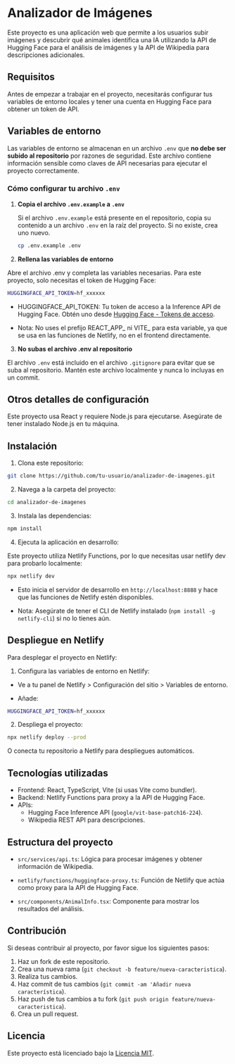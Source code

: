 # Analizador de Imágenes

Este proyecto es una aplicación web que permite a los usuarios subir imágenes y descubrir qué animales identifica una IA utilizando la API de Hugging Face para el análisis de imágenes y la API de Wikipedia para descripciones adicionales.

## Requisitos

Antes de empezar a trabajar en el proyecto, necesitarás configurar tus variables de entorno locales y tener una cuenta en Hugging Face para obtener un token de API.

## Variables de entorno

Las variables de entorno se almacenan en un archivo `.env` que **no debe ser subido al repositorio** por razones de seguridad. Este archivo contiene información sensible como claves de API necesarias para ejecutar el proyecto correctamente.

### Cómo configurar tu archivo `.env`

1. **Copia el archivo `.env.example` a `.env`**

   Si el archivo `.env.example` está presente en el repositorio, copia su contenido a un archivo `.env` en la raíz del proyecto. Si no existe, crea uno nuevo.

   ```bash
   cp .env.example .env
   ```

2. **Rellena las variables de entorno**

Abre el archivo .env y completa las variables necesarias. Para este proyecto, solo necesitas el token de Hugging Face:

```bash
HUGGINGFACE_API_TOKEN=hf_xxxxxx
```

  + HUGGINGFACE_API_TOKEN: Tu token de acceso a la Inference API de Hugging Face. Obtén uno desde [Hugging Face - Tokens de acceso](https://huggingface.co/settings/tokens).

  + Nota: No uses el prefijo REACT_APP_ ni VITE_ para esta variable, ya que se usa en las funciones de Netlify, no en el frontend directamente.


3. **No subas el archivo .env al repositorio**

El archivo `.env` está incluido en el archivo `.gitignore` para evitar que se suba al repositorio. Mantén este archivo localmente y nunca lo incluyas en un commit.

## Otros detalles de configuración

Este proyecto usa React y requiere Node.js para ejecutarse. Asegúrate de tener instalado Node.js en tu máquina.

## Instalación

1. Clona este repositorio:

```bash
git clone https://github.com/tu-usuario/analizador-de-imagenes.git
```

2. Navega a la carpeta del proyecto:

```bash
cd analizador-de-imagenes
```

3. Instala las dependencias:

```bash
npm install
```

4. Ejecuta la aplicación en desarrollo:

  Este proyecto utiliza Netlify Functions, por lo que necesitas usar netlify dev para probarlo localmente:

  ```bash
  npx netlify dev
  ```

  + Esto inicia el servidor de desarrollo en `http://localhost:8888` y hace que las funciones de Netlify estén disponibles.

  + Nota: Asegúrate de tener el CLI de Netlify instalado (`npm install -g netlify-cli`) si no lo tienes aún.

## Despliegue en Netlify

Para desplegar el proyecto en Netlify:

1. Configura las variables de entorno en Netlify:
  + Ve a tu panel de Netlify > Configuración del sitio > Variables de entorno.

  + Añade:

  ```bash
  HUGGINGFACE_API_TOKEN=hf_xxxxxx
  ```

2. Despliega el proyecto:

  ```bash
  npx netlify deploy --prod
  ```

  O conecta tu repositorio a Netlify para despliegues automáticos.

## Tecnologías utilizadas
+ Frontend: React, TypeScript, Vite (si usas Vite como bundler).
+ Backend: Netlify Functions para proxy a la API de Hugging Face.
+ APIs: 
  + Hugging Face Inference API (`google/vit-base-patch16-224`).
  + Wikipedia REST API para descripciones.

## Estructura del proyecto
+ `src/services/api.ts`: Lógica para procesar imágenes y obtener información de Wikipedia.

+ `netlify/functions/huggingface-proxy.ts`: Función de Netlify que actúa como proxy para la API de Hugging Face.

+ `src/components/AnimalInfo.tsx`: Componente para mostrar los resultados del análisis.


## Contribución
Si deseas contribuir al proyecto, por favor sigue los siguientes pasos:

1. Haz un fork de este repositorio.
2. Crea una nueva rama (`git checkout -b feature/nueva-caracteristica`).
3. Realiza tus cambios.
4. Haz commit de tus cambios (`git commit -am 'Añadir nueva característica`).
5. Haz push de tus cambios a tu fork (`git push origin feature/nueva-caracteristica`).
6. Crea un pull request.

## Licencia
Este proyecto está licenciado bajo la [Licencia MIT](LICENSE).
